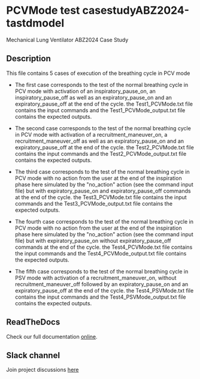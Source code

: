# PCVMode test casestudyABZ2024-tastdmodel
Mechanical Lung Ventilator ABZ2024 Case Study

## Description

This file contains 5 cases of execution of the breathing cycle in PCV mode
- The first case corresponds to the test of the normal breathing cycle in PCV mode with activation of an inspiratory_pause_on, an inspiratory_pause_off as well as an expiratory_pause_on and an expiratory_pause_off at the end of the cycle. the Test1_PCVMode.txt file contains the input commands and the Test1_PCVMode_output.txt file contains the expected outputs.
- The second case corresponds to the test of the normal breathing cycle in PCV mode with activation of a recruitment_maneuver_on, a recruitment_maneuver_off as well as an expiratory_pause_on and an expiratory_pause_off at the end of the cycle. the Test2_PCVMode.txt file contains the input commands and the Test2_PCVMode_output.txt file contains the expected outputs.
- The third case corresponds to the test of the normal breathing cycle in PCV mode with no action from the user at the end of the inspiration phase here simulated by the "no_action" action (see the command input file) but with expiratory_pause_on and expiratory_pause_off commands at the end of the cycle. the Test3_PCVMode.txt file contains the input commands and the Test3_PCVMode_output.txt file contains the expected outputs.

- The fourth  case corresponds to the test of the normal breathing cycle in PCV mode with no action from the user at the end of the inspiration phase here simulated by the "no_action" action (see the command input file) but with expiratory_pause_on without expiratory_pause_off commands at the end of the cycle. the Test4_PCVMode.txt file contains the input commands and the Test4_PCVMode_output.txt file contains the expected outputs.
- The fifth case corresponds to the test of the normal breathing cycle in PSV mode with activation of a recruitment_maneuver_on, without recruitment_maneuver_off followed by an expiratory_pause_on and an expiratory_pause_off at the end of the cycle. the Test4_PSVMode.txt file contains the input commands and the Test4_PSVMode_output.txt file contains the expected outputs.




## ReadTheDocs

Check our full documentation [online](https://castd.readthedocs.io/).

## Slack channel

Join project discussions [here](https://astd-cse.slack.com/)
